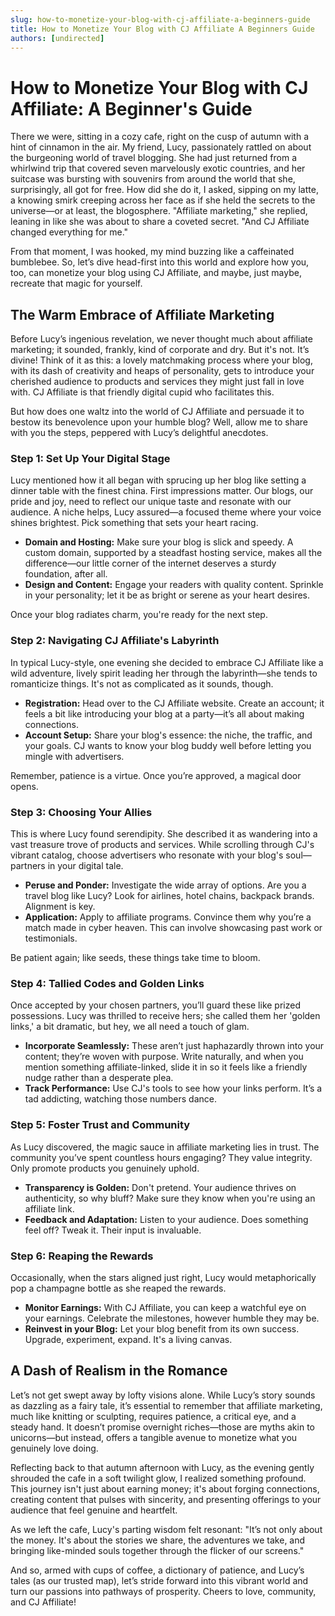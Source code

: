 ```yaml
---
slug: how-to-monetize-your-blog-with-cj-affiliate-a-beginners-guide
title: How to Monetize Your Blog with CJ Affiliate A Beginners Guide
authors: [undirected]
---
```


# How to Monetize Your Blog with CJ Affiliate: A Beginner's Guide

There we were, sitting in a cozy cafe, right on the cusp of autumn with a hint of cinnamon in the air. My friend, Lucy, passionately rattled on about the burgeoning world of travel blogging. She had just returned from a whirlwind trip that covered seven marvelously exotic countries, and her suitcase was bursting with souvenirs from around the world that she, surprisingly, all got for free. How did she do it, I asked, sipping on my latte, a knowing smirk creeping across her face as if she held the secrets to the universe—or at least, the blogosphere. "Affiliate marketing," she replied, leaning in like she was about to share a coveted secret. "And CJ Affiliate changed everything for me." 

From that moment, I was hooked, my mind buzzing like a caffeinated bumblebee. So, let’s dive head-first into this world and explore how you, too, can monetize your blog using CJ Affiliate, and maybe, just maybe, recreate that magic for yourself.

## The Warm Embrace of Affiliate Marketing

Before Lucy’s ingenious revelation, we never thought much about affiliate marketing; it sounded, frankly, kind of corporate and dry. But it's not. It’s divine! Think of it as this: a lovely matchmaking process where your blog, with its dash of creativity and heaps of personality, gets to introduce your cherished audience to products and services they might just fall in love with. CJ Affiliate is that friendly digital cupid who facilitates this. 

But how does one waltz into the world of CJ Affiliate and persuade it to bestow its benevolence upon your humble blog? Well, allow me to share with you the steps, peppered with Lucy’s delightful anecdotes.

### Step 1: Set Up Your Digital Stage

Lucy mentioned how it all began with sprucing up her blog like setting a dinner table with the finest china. First impressions matter. Our blogs, our pride and joy, need to reflect our unique taste and resonate with our audience. A niche helps, Lucy assured—a focused theme where your voice shines brightest. Pick something that sets your heart racing.

- **Domain and Hosting:** Make sure your blog is slick and speedy. A custom domain, supported by a steadfast hosting service, makes all the difference—our little corner of the internet deserves a sturdy foundation, after all.
- **Design and Content:** Engage your readers with quality content. Sprinkle in your personality; let it be as bright or serene as your heart desires.

Once your blog radiates charm, you're ready for the next step.

### Step 2: Navigating CJ Affiliate's Labyrinth

In typical Lucy-style, one evening she decided to embrace CJ Affiliate like a wild adventure, lively spirit leading her through the labyrinth—she tends to romanticize things. It's not as complicated as it sounds, though.

- **Registration:** Head over to the CJ Affiliate website. Create an account; it feels a bit like introducing your blog at a party—it’s all about making connections.
- **Account Setup:** Share your blog's essence: the niche, the traffic, and your goals. CJ wants to know your blog buddy well before letting you mingle with advertisers.

Remember, patience is a virtue. Once you’re approved, a magical door opens.

### Step 3: Choosing Your Allies

This is where Lucy found serendipity. She described it as wandering into a vast treasure trove of products and services. While scrolling through CJ's vibrant catalog, choose advertisers who resonate with your blog's soul—partners in your digital tale.

- **Peruse and Ponder:** Investigate the wide array of options. Are you a travel blog like Lucy? Look for airlines, hotel chains, backpack brands. Alignment is key.
- **Application:** Apply to affiliate programs. Convince them why you’re a match made in cyber heaven. This can involve showcasing past work or testimonials.

Be patient again; like seeds, these things take time to bloom.

### Step 4: Tallied Codes and Golden Links

Once accepted by your chosen partners, you’ll guard these like prized possessions. Lucy was thrilled to receive hers; she called them her 'golden links,' a bit dramatic, but hey, we all need a touch of glam.

- **Incorporate Seamlessly:** These aren’t just haphazardly thrown into your content; they’re woven with purpose. Write naturally, and when you mention something affiliate-linked, slide it in so it feels like a friendly nudge rather than a desperate plea.
- **Track Performance:** Use CJ's tools to see how your links perform. It’s a tad addicting, watching those numbers dance.

### Step 5: Foster Trust and Community

As Lucy discovered, the magic sauce in affiliate marketing lies in trust. The community you’ve spent countless hours engaging? They value integrity. Only promote products you genuinely uphold.

- **Transparency is Golden:** Don't pretend. Your audience thrives on authenticity, so why bluff? Make sure they know when you're using an affiliate link.
- **Feedback and Adaptation:** Listen to your audience. Does something feel off? Tweak it. Their input is invaluable.

### Step 6: Reaping the Rewards

Occasionally, when the stars aligned just right, Lucy would metaphorically pop a champagne bottle as she reaped the rewards. 

- **Monitor Earnings:** With CJ Affiliate, you can keep a watchful eye on your earnings. Celebrate the milestones, however humble they may be.
- **Reinvest in your Blog:** Let your blog benefit from its own success. Upgrade, experiment, expand. It's a living canvas.

## A Dash of Realism in the Romance

Let’s not get swept away by lofty visions alone. While Lucy’s story sounds as dazzling as a fairy tale, it’s essential to remember that affiliate marketing, much like knitting or sculpting, requires patience, a critical eye, and a steady hand. It doesn’t promise overnight riches—those are myths akin to unicorns—but instead, offers a tangible avenue to monetize what you genuinely love doing.

Reflecting back to that autumn afternoon with Lucy, as the evening gently shrouded the cafe in a soft twilight glow, I realized something profound. This journey isn't just about earning money; it's about forging connections, creating content that pulses with sincerity, and presenting offerings to your audience that feel genuine and heartfelt.

As we left the cafe, Lucy's parting wisdom felt resonant: "It’s not only about the money. It's about the stories we share, the adventures we take, and bringing like-minded souls together through the flicker of our screens."

And so, armed with cups of coffee, a dictionary of patience, and Lucy’s tales (as our trusted map), let’s stride forward into this vibrant world and turn our passions into pathways of prosperity. Cheers to love, community, and CJ Affiliate!